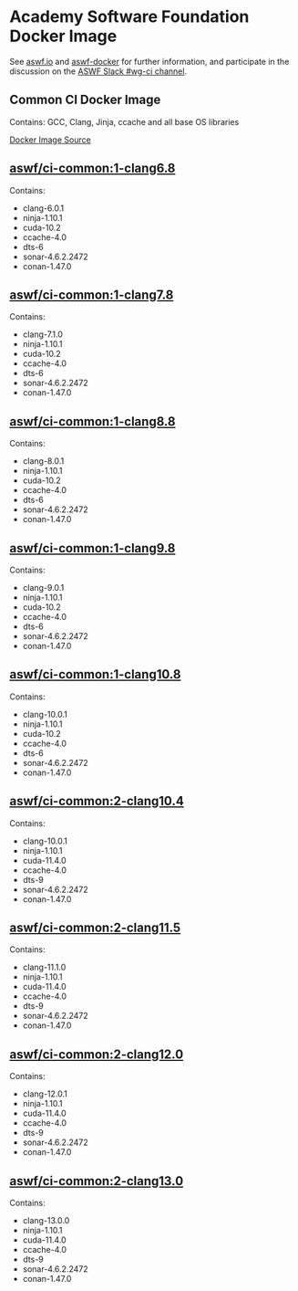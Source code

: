 <!--
Copyright (c) Contributors to the aswf-docker Project. All rights reserved.
SPDX-License-Identifier: Apache-2.0

Warning: this file is automatically generated from a template!
-->

# Academy Software Foundation Docker Image

See [aswf.io](https://aswf.io) and [aswf-docker](https://github.com/AcademySoftwareFoundation/aswf-docker)
for further information, and participate in the discussion on the
[ASWF Slack #wg-ci channel](https://academysoftwarefdn.slack.com/archives/C0169RX7MMK).

## Common CI Docker Image

Contains: GCC, Clang, Jinja, ccache and all base OS libraries

[Docker Image Source](https://github.com/AcademySoftwareFoundation/aswf-docker/blob/master/ci-common/Dockerfile)

## [aswf/ci-common:1-clang6.8](https://hub.docker.com/r/aswf/ci-common/tags?page=1&name=1-clang6.8)

Contains:
* clang-6.0.1
* ninja-1.10.1
* cuda-10.2
* ccache-4.0
* dts-6
* sonar-4.6.2.2472
* conan-1.47.0

## [aswf/ci-common:1-clang7.8](https://hub.docker.com/r/aswf/ci-common/tags?page=1&name=1-clang7.8)

Contains:
* clang-7.1.0
* ninja-1.10.1
* cuda-10.2
* ccache-4.0
* dts-6
* sonar-4.6.2.2472
* conan-1.47.0

## [aswf/ci-common:1-clang8.8](https://hub.docker.com/r/aswf/ci-common/tags?page=1&name=1-clang8.8)

Contains:
* clang-8.0.1
* ninja-1.10.1
* cuda-10.2
* ccache-4.0
* dts-6
* sonar-4.6.2.2472
* conan-1.47.0

## [aswf/ci-common:1-clang9.8](https://hub.docker.com/r/aswf/ci-common/tags?page=1&name=1-clang9.8)

Contains:
* clang-9.0.1
* ninja-1.10.1
* cuda-10.2
* ccache-4.0
* dts-6
* sonar-4.6.2.2472
* conan-1.47.0

## [aswf/ci-common:1-clang10.8](https://hub.docker.com/r/aswf/ci-common/tags?page=1&name=1-clang10.8)

Contains:
* clang-10.0.1
* ninja-1.10.1
* cuda-10.2
* ccache-4.0
* dts-6
* sonar-4.6.2.2472
* conan-1.47.0

## [aswf/ci-common:2-clang10.4](https://hub.docker.com/r/aswf/ci-common/tags?page=1&name=2-clang10.4)

Contains:
* clang-10.0.1
* ninja-1.10.1
* cuda-11.4.0
* ccache-4.0
* dts-9
* sonar-4.6.2.2472
* conan-1.47.0

## [aswf/ci-common:2-clang11.5](https://hub.docker.com/r/aswf/ci-common/tags?page=1&name=2-clang11.5)

Contains:
* clang-11.1.0
* ninja-1.10.1
* cuda-11.4.0
* ccache-4.0
* dts-9
* sonar-4.6.2.2472
* conan-1.47.0

## [aswf/ci-common:2-clang12.0](https://hub.docker.com/r/aswf/ci-common/tags?page=1&name=2-clang12.0)

Contains:
* clang-12.0.1
* ninja-1.10.1
* cuda-11.4.0
* ccache-4.0
* dts-9
* sonar-4.6.2.2472
* conan-1.47.0

## [aswf/ci-common:2-clang13.0](https://hub.docker.com/r/aswf/ci-common/tags?page=1&name=2-clang13.0)

Contains:
* clang-13.0.0
* ninja-1.10.1
* cuda-11.4.0
* ccache-4.0
* dts-9
* sonar-4.6.2.2472
* conan-1.47.0

